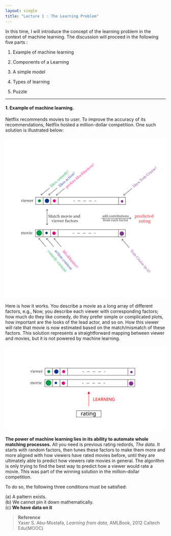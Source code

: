 ```yaml
---
layout: single
title: "Lecture 1 : The Learning Problem" 
---
```


In this time, I will introduce the concept of the learning problem in the context of machine learning. The discussion will proceed in the following five parts : 
<br>

1. Example of machine learning   

2. Components of a Learning   

3. A simple model   

4. Types of learning   

5. Puzzle


---


#### 1. Example of machine learning.

Netflix recommends movies to user. To improve the accuracy of its recommendations, Netflix hosted a million-dollar competition. One such solution is illustrated below: 

![solution](/assets/images/fig_1.svg)

Here is how it works. You describe a movie as a long array of different factors, e.g., Now, you describe each viewer with corresponding factors; how much do they like comedy, do they prefer simple or complicated plots, how important are the looks of the lead actor, and so on. How this viewer will rate that movie is now estimated based on the match/mismatch of these factors. This solution represents a straightforward mapping between viewer and movies, but it is not powered by machine learning.

![solution](/assets/images/fig_2.svg)

**The power of machine learning lies in its ability to automate whole matching processes.** All you need is previous rating redords, *The data*. It starts with random factors, then tunes these factors to make them more and more aligned with how viewers have rated movies before, until they are ultimately able to predict how viewers rate movies in general. The algorithm is only trying to find the best way to predict how a viewer would rate a movie. This was part of the winning solution in the million-dollar competition. 

To do so, the following three conditions must be satisfied: 


(a) A pattern exists.   
(b) We cannot pin it down mathematically.    
(c) **We have data on it**    


> **Reference**  
> Yaser S. Abu-Mostafa, *Learning from data*, AMLBook, 2012 
> Caltech Edu(MOOC)
